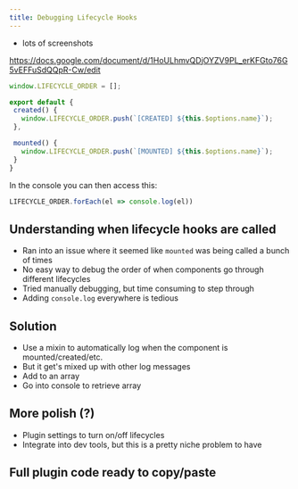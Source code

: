 ```yaml
---
title: Debugging Lifecycle Hooks
---
```


- lots of screenshots

https://docs.google.com/document/d/1HoULhmvQDjOYZV9PL_erKFGto76G5vEFFuSdQQpR-Cw/edit

```js
window.LIFECYCLE_ORDER = [];

export default {
 created() {
   window.LIFECYCLE_ORDER.push(`[CREATED] ${this.$options.name}`);
 },

 mounted() {
   window.LIFECYCLE_ORDER.push(`[MOUNTED] ${this.$options.name}`);
 }
}
```

In the console you can then access this:
```js
LIFECYCLE_ORDER.forEach(el => console.log(el))
```

## Understanding when lifecycle hooks are called
- Ran into an issue where it seemed like `mounted` was being called a bunch of times
- No easy way to debug the order of when components go through different lifecycles
- Tried manually debugging, but time consuming to step through
- Adding `console.log` everywhere is tedious

## Solution
- Use a mixin to automatically log when the component is mounted/created/etc.
- But it get's mixed up with other log messages
- Add to an array
- Go into console to retrieve array

## More polish (?)
- Plugin settings to turn on/off lifecycles
- Integrate into dev tools, but this is a pretty niche problem to have

## Full plugin code ready to copy/paste
